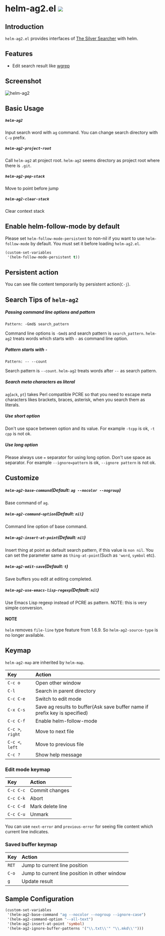 # helm-ag2.el ![](https://github.com/syohex/emacs-helm-ag2/workflows/CI/badge.svg)

## Introduction

`helm-ag2.el` provides interfaces of [The Silver Searcher](https://github.com/ggreer/the_silver_searcher) with helm.


## Features

- Edit search result like [wgrep](https://github.com/mhayashi1120/Emacs-wgrep)


## Screenshot

![helm-ag2](image/helm-ag.png)


## Basic Usage

##### `helm-ag2`

Input search word with `ag` command. You can change search directory
with `C-u` prefix.

##### `helm-ag2-project-root`

Call `helm-ag2` at project root. `helm-ag2` seems directory as project root where
there is `.git`.


##### `helm-ag2-pop-stack`

Move to point before jump

##### `helm-ag2-clear-stack`

Clear context stack


## Enable helm-follow-mode by default

Please set `helm-follow-mode-persistent` to non-nil if you want to use `helm-follow-mode` by default. You must set it before loading `helm-ag2.el`.

``` lisp
(custom-set-variables
 '(helm-follow-mode-persistent t))
```


## Persistent action

You can see file content temporarily by persistent action(`C-j`).


## Search Tips of `helm-ag2`

##### Passing command line options and pattern

```
Pattern: -Gmd$ search_pattern
```

Command line options is `-Gmd$` and search pattern is `search_pattern`.
`helm-ag2` treats words which starts with `-` as command line option.

##### Pattern starts with `-`

```
Pattern: -- --count
```

Search pattern is `--count`.
`helm-ag2` treats words after `--` as search pattern.

##### Search meta characters as literal

`ag`(`ack`, `pt`) takes Perl compatible PCRE so that you need to escape meta characters
likes brackets, braces, asterisk, when you search them as literals.

##### Use short option

Don't use space between option and its value. For example `-tcpp` is ok, `-t cpp` is not ok.

##### Use long option

Please always use `=` separator for using long option. Don't use space as separator. For example `--ignore=pattern` is ok, `--ignore pattern` is not ok.

## Customize

##### `helm-ag2-base-command`(Default: `ag --nocolor --nogroup`)

Base command of `ag`.

##### `helm-ag2-command-option`(Default: `nil`)

Command line option of base command.

##### `helm-ag2-insert-at-point`(Default: `nil`)

Insert thing at point as default search pattern, if this value is `non nil`.
You can set the parameter same as `thing-at-point`(Such as `'word`, `symbol` etc).


##### `helm-ag2-edit-save`(Default: `t`)

Save buffers you edit at editing completed.

##### `helm-ag2-use-emacs-lisp-regexp`(Default: `nil`)

Use Emacs Lisp regexp instead of PCRE as pattern.
NOTE: this is very simple conversion.


#### NOTE

`helm` removes `file-line` type feature from 1.6.9. So `helm-ag2-source-type` is no longer available.


## Keymap

`helm-ag2-map` are inherited by `helm-map`.

| Key              | Action                                                                     |
|:-----------------|:---------------------------------------------------------------------------|
| `C-c o`          | Open other window                                                          |
| `C-l`            | Search in parent directory                                                 |
| `C-c C-e`        | Switch to edit mode                                                        |
| `C-x C-s`        | Save ag results to buffer(Ask save buffer name if prefix key is specified) |
| `C-c C-f`        | Enable helm-follow-mode                                                    |
| `C-c >`, `right` | Move to next file                                                          |
| `C-c <`, `left`  | Move to previous file                                                      |
| `C-c ?`          | Show help message                                                          |


### Edit mode keymap

| Key       | Action           |
|:----------|:-----------------|
| `C-c C-c` | Commit changes   |
| `C-c C-k` | Abort            |
| `C-c C-d` | Mark delete line |
| `C-c C-u` | Unmark           |

You can use `next-error` and `previous-error` for seeing file content which
current line indicates.

### Saved buffer keymap

| Key   | Action                                        |
|:------|:----------------------------------------------|
| `RET` | Jump to current line position                 |
| `C-o` | Jump to current line position in other window |
| `g`   | Update result                                 |


## Sample Configuration

```lisp
(custom-set-variables
 '(helm-ag2-base-command "ag --nocolor --nogroup --ignore-case")
 '(helm-ag2-command-option "--all-text")
 '(helm-ag2-insert-at-point 'symbol)
 '(helm-ag2-ignore-buffer-patterns '("\\.txt\\'" "\\.mkd\\'")))
```
